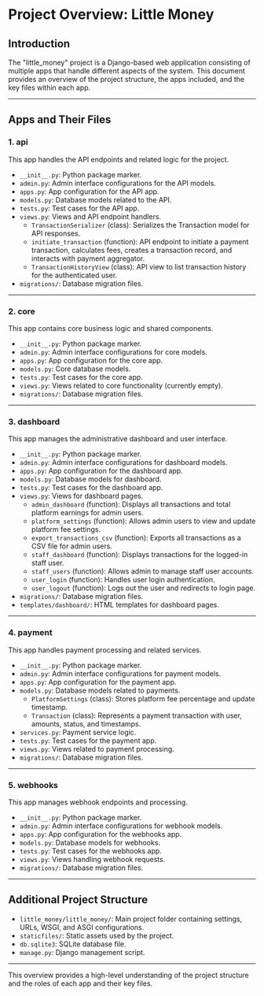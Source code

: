 # Project Overview: Little Money

## Introduction

The "little_money" project is a Django-based web application consisting of multiple apps that handle different aspects of the system. This document provides an overview of the project structure, the apps included, and the key files within each app.

---

## Apps and Their Files

### 1. api

This app handles the API endpoints and related logic for the project.

- `__init__.py`: Python package marker.
- `admin.py`: Admin interface configurations for the API models.
- `apps.py`: App configuration for the API app.
- `models.py`: Database models related to the API.
- `tests.py`: Test cases for the API app.
- `views.py`: Views and API endpoint handlers.
  - `TransactionSerializer` (class): Serializes the Transaction model for API responses.
  - `initiate_transaction` (function): API endpoint to initiate a payment transaction, calculates fees, creates a transaction record, and interacts with payment aggregator.
  - `TransactionHistoryView` (class): API view to list transaction history for the authenticated user.
- `migrations/`: Database migration files.

---

### 2. core

This app contains core business logic and shared components.

- `__init__.py`: Python package marker.
- `admin.py`: Admin interface configurations for core models.
- `apps.py`: App configuration for the core app.
- `models.py`: Core database models.
- `tests.py`: Test cases for the core app.
- `views.py`: Views related to core functionality (currently empty).
- `migrations/`: Database migration files.

---

### 3. dashboard

This app manages the administrative dashboard and user interface.

- `__init__.py`: Python package marker.
- `admin.py`: Admin interface configurations for dashboard models.
- `apps.py`: App configuration for the dashboard app.
- `models.py`: Database models for dashboard.
- `tests.py`: Test cases for the dashboard app.
- `views.py`: Views for dashboard pages.
  - `admin_dashboard` (function): Displays all transactions and total platform earnings for admin users.
  - `platform_settings` (function): Allows admin users to view and update platform fee settings.
  - `export_transactions_csv` (function): Exports all transactions as a CSV file for admin users.
  - `staff_dashboard` (function): Displays transactions for the logged-in staff user.
  - `staff_users` (function): Allows admin to manage staff user accounts.
  - `user_login` (function): Handles user login authentication.
  - `user_logout` (function): Logs out the user and redirects to login page.
- `migrations/`: Database migration files.
- `templates/dashboard/`: HTML templates for dashboard pages.

---

### 4. payment

This app handles payment processing and related services.

- `__init__.py`: Python package marker.
- `admin.py`: Admin interface configurations for payment models.
- `apps.py`: App configuration for the payment app.
- `models.py`: Database models related to payments.
  - `PlatformSettings` (class): Stores platform fee percentage and update timestamp.
  - `Transaction` (class): Represents a payment transaction with user, amounts, status, and timestamps.
- `services.py`: Payment service logic.
- `tests.py`: Test cases for the payment app.
- `views.py`: Views related to payment processing.
- `migrations/`: Database migration files.

---

### 5. webhooks

This app manages webhook endpoints and processing.

- `__init__.py`: Python package marker.
- `admin.py`: Admin interface configurations for webhook models.
- `apps.py`: App configuration for the webhooks app.
- `models.py`: Database models for webhooks.
- `tests.py`: Test cases for the webhooks app.
- `views.py`: Views handling webhook requests.
- `migrations/`: Database migration files.

---

## Additional Project Structure

- `little_money/little_money/`: Main project folder containing settings, URLs, WSGI, and ASGI configurations.
- `staticfiles/`: Static assets used by the project.
- `db.sqlite3`: SQLite database file.
- `manage.py`: Django management script.

---

This overview provides a high-level understanding of the project structure and the roles of each app and their key files.
